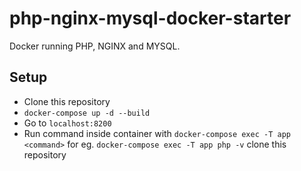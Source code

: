 # php-nginx-mysql-docker-starter
Docker running PHP, NGINX and MYSQL.

## Setup
* Clone this repository
* `docker-compose up -d --build`
* Go to `localhost:8200`
* Run command inside container with 
`docker-compose exec -T app <command>`
for eg. `docker-compose exec -T app php -v`
clone this repository
